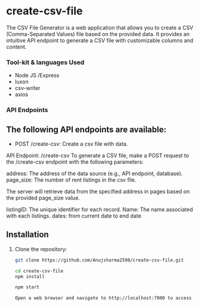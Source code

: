 # create-csv-file

The CSV File Generator is a web application that allows you to create a CSV (Comma-Separated Values) file based on the provided data. It provides an intuitive API endpoint to generate a CSV file with customizable columns and content.


<h3>Tool-kit & languages Used</h3>

* Node JS /Express
* luxon
* csv-writer
* axios

<h3>API Endpoints </h3>
<h2>The following API endpoints are available:</h2>

* POST  /create-csv: Create a csv file with data.

API Endpoint: /create-csv
To generate a CSV file, make a POST request to the /create-csv endpoint with the following parameters:

address: The address of the data source (e.g., API endpoint, database).
page_size: The number of rent listings in the csv file.

The server will retrieve data from the specified address in pages based on the provided page_size value.

listingID: The unique identifier for each record.
Name: The name associated with each listings.
dates: from current date to end date



## Installation

1. Clone the repository:

   ```bash
   git clone https://github.com/Anujsharma2590/create-csv-file.git
   
   cd create-csv-file
   npm install
   
   npm start
   
   Open a web browser and navigate to http://localhost:7000 to access the application.
